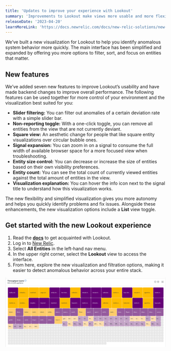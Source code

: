 ```yaml
---
title: 'Updates to improve your experience with Lookout'
summary: 'Improvements to Lookout make views more usable and more flexible around identifying anomalous behavior and fixing issues.'
releaseDate: '2023-04-20'
learnMoreLink: 'https://docs.newrelic.com/docs/new-relic-solutions/new-relic-one/core-concepts/new-relic-lookout-monitor-your-estate-glance/'
---
```


We’ve built a new visualization for Lookout to help you identify anomalous system behavior more quickly. The main interface has been simplified and expanded by offering you more options to filter, sort, and focus on entities that matter.

## New features

We’ve added seven new features to improve Lookout’s usability and have made backend changes to improve overall performance. The following features can be used together for more control of your environment and the visualization best suited for you:

* **Slider filtering:** You can filter out anomalies of a certain deviation rate with a simple slider bar.
* **Non-reporting toggle:** With a one-click toggle, you can remove all entities from the view that are not currently deviant.
* **Square view:** An aesthetic change for people that like square entity visualizations over circular bubble ones.
* **Signal expansion:** You can zoom in on a signal to consume the full width of available browser space for a more focused view when troubleshooting.
* **Entity size control:** You can decrease or increase the size of entities based on their own visibility preferences.
* **Entity count:** You can see the total count of currently viewed entities against the total amount of entities in the view.
* **Visualization explanation:** You can hover the info icon next to the signal title to understand how this visualization works.

The new flexibility and simplified visualization gives you more autonomy and helps you quickly identify problems and fix issues. Alongside these enhancements, the new visualization options include a **List** view toggle.

## Get started with the new Lookout experience

1. Read the [**docs**](https://docs.newrelic.com/docs/new-relic-solutions/new-relic-one/core-concepts/new-relic-lookout-monitor-your-estate-glance/) to get acquainted with Lookout.
2. Log in to [New Relic](https://one.newrelic.com).
3. Select **All Entities** in the left-hand nav menu.
4. In the upper right corner, select the **Lookout** view to access the interface.
5. From here, explore the new visualization and filtration options, making it easier to detect anomalous behavior across your entire stack.

![Screenshot of New Relic Lookout’s new square visualization.](./images/lookoutsquarevisualization.png "A screenshot showing the New Relic Lookout square visualization.")
